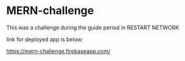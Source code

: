 # MERN-challenge

This was a challenge during the guide period in RESTART NETWORK

link for deployed app is below:

https://mern-challenge.firebaseapp.com/
